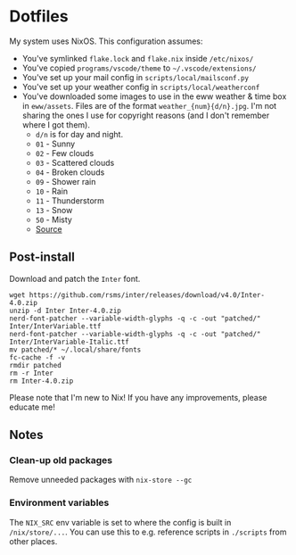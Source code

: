 # Dotfiles

My system uses NixOS. This configuration assumes:

-   You've symlinked `flake.lock` and `flake.nix` inside `/etc/nixos/`
-   You've copied `programs/vscode/theme` to `~/.vscode/extensions/`
-   You've set up your mail config in `scripts/local/mailsconf.py`
-   You've set up your weather config in `scripts/local/weatherconf`
-   You've downloaded some images to use in the eww weather & time box in `eww/assets`. Files are of the format `weather_{num}{d/n}.jpg`. I'm not sharing the ones I use for copyright reasons (and I don't remember where I got them).
    -   `d/n` is for day and night.
    -   `01` - Sunny
    -   `02` - Few clouds
    -   `03` - Scattered clouds
    -   `04` - Broken clouds
    -   `09` - Shower rain
    -   `10` - Rain
    -   `11` - Thunderstorm
    -   `13` - Snow
    -   `50` - Misty
    -   [Source](https://openweathermap.org/weather-conditions)

## Post-install

Download and patch the `Inter` font.

```
wget https://github.com/rsms/inter/releases/download/v4.0/Inter-4.0.zip
unzip -d Inter Inter-4.0.zip
nerd-font-patcher --variable-width-glyphs -q -c -out "patched/" Inter/InterVariable.ttf
nerd-font-patcher --variable-width-glyphs -q -c -out "patched/" Inter/InterVariable-Italic.ttf
mv patched/* ~/.local/share/fonts
fc-cache -f -v
rmdir patched
rm -r Inter
rm Inter-4.0.zip
```

Please note that I'm new to Nix! If you have any improvements, please educate me!

## Notes

### Clean-up old packages

Remove unneeded packages with `nix-store --gc`

### Environment variables

The `NIX_SRC` env variable is set to where the config is built in `/nix/store/...`. You can use this to e.g. reference scripts in `./scripts` from other places.
